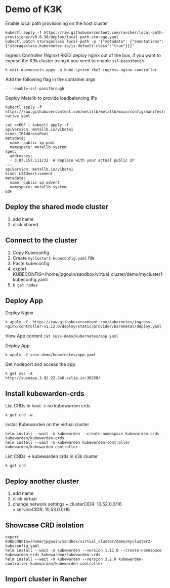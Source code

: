 # Demo of K3K
Enable local path provisioning on the host cluster
```
kubectl apply -f https://raw.githubusercontent.com/rancher/local-path-provisioner/v0.0.30/deploy/local-path-storage.yaml
kubectl patch storageclass local-path -p '{"metadata": {"annotations":{"storageclass.kubernetes.io/is-default-class":"true"}}}'
```
Ingress Controller (Nginx)
RKE2 deploy nginx out of the box, if you want to expose the K3k cluster using it you need to enable `ssl-passthough` 
```
k edit daemonsets.apps -n kube-system rke2-ingress-nginx-controller
```
Add the following flag in the container args
```
- --enable-ssl-passthrough
```

Deploy Metallb to provide loadbalancing IPs 
```
kubectl apply -f https://raw.githubusercontent.com/metallb/metallb/main/config/manifests/metallb-native.yaml
```
```
cat <<EOF | kubectl apply -f -
apiVersion: metallb.io/v1beta1
kind: IPAddressPool
metadata:
  name: public-ip-pool
  namespace: metallb-system
spec:
  addresses:
  - 3.87.157.111/32  # Replace with your actual public IP
---
apiVersion: metallb.io/v1beta1
kind: L2Advertisement
metadata:
  name: public-ip-advert
  namespace: metallb-system
EOF
```

## Deploy the shared mode cluster
1. add name
2. click shared

## Connect to the cluster

1. Copy Kubeconfig
2. Create `mycluster1-kubeconfig.yaml` file
3. Paste kubeconfig
4. export KUBECONFIG=/home/jpgouin/sandbox/virtual_cluster/demo/mycluster1-kubeconfig.yaml
5. `k get nodes`


## Deploy App
Deploy Nginx
```
k apply -f  https://raw.githubusercontent.com/kubernetes/ingress-nginx/controller-v1.12.0/deploy/static/provider/baremetal/deploy.yaml
```

View App content
`cat suse-demo/kubernetes/app.yaml`

Deploy App
```
k apply -f suse-demo/kubernetes/app.yaml
```

Get nodeport and access the app
```
k get svc -A
http://suseapp.3.92.22.246.sslip.io:30250/
```

## Install kubewarden-crds

List CRDs in host -> no kubewarden crds
```
k get crd -w
```

Install Kubewarden on the virtual cluster
```
helm install --wait -n kubewarden --create-namespace kubewarden-crds kubewarden/kubewarden-crds
helm install --wait -n kubewarden kubewarden-controller kubewarden/kubewarden-controller
```

List CRDs -> kubewarden crds in k3k cluster
```
k get crd
```

## Deploy another cluster

1. add name
2. click virtual
3. change network settings
   • clusterCIDR: 10.52.0.0/16  
   • serviceCIDR: 10.53.0.0/16

## Showcase CRD isolation

```
export KUBECONFIG=/home/jpgouin/sandbox/virtual_cluster/demo/mycluster2-kubeconfig.yaml
helm install --wait -n kubewarden --version 1.11.0 --create-namespace kubewarden-crds kubewarden/kubewarden-crds
helm install --wait -n kubewarden --version 3.2.0 kubewarden-controller kubewarden/kubewarden-controller
```

## Import cluster in Rancher



